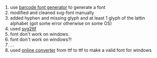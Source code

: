 1. use [barcode font generator](https://github.com/Holger-Will/barcode-font-generator) to generate a font
2. modified and cleaned svg-font manually
3. added hyphen and missing glyph and at least 1 glyph of the lattin alphabet (got some error otherwise on some OS)
4. used [svg2ttf](https://github.com/fontello/svg2ttf)
5. font don't work on windows.
6. font don't work on windows?!
7. …
7. used [online converter](https://onlinefontconverter.com/) from ttf to ttf to make a valid font for windows
